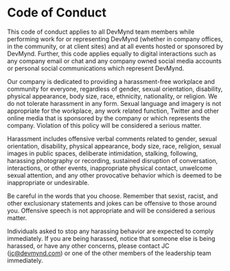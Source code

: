 # Code of Conduct

This code of conduct applies to all DevMynd team members while performing work for or representing DevMynd (whether in company offices, in the community, or at client sites) and at all events hosted or sponsored by DevMynd.  Further, this code applies equally to digital interactions such as any company email or chat and any company owned social media accounts or personal social communications which represent DevMynd.

Our company is dedicated to providing a harassment-free workplace and community for everyone, regardless of gender, sexual orientation, disability, physical appearance, body size, race, ethnicity, nationality, or religion. We do not tolerate harassment in any form. Sexual language and imagery is not appropriate for the workplace, any work related function, Twitter and other online media that is sponsored by the company or which represents the company.  Violation of this policy will be considered a serious matter.

Harassment includes offensive verbal comments related to gender, sexual orientation, disability, physical appearance, body size, race, religion, sexual images in public spaces, deliberate intimidation, stalking, following, harassing photography or recording, sustained disruption of conversation, interactions, or other events, inappropriate physical contact, unwelcome sexual attention, and any other provocative behavior which is deemed to be inappropriate or undesirable.

Be careful in the words that you choose. Remember that sexist, racist, and other exclusionary statements and jokes can be offensive to those around you. Offensive speech is not appropriate and will be considered a serious matter.

Individuals asked to stop any harassing behavior are expected to comply immediately. If you are being harassed, notice that someone else is being harassed, or have any other concerns, please contact JC (jc@devmynd.com) or one of the other members of the leadership team immediately.
